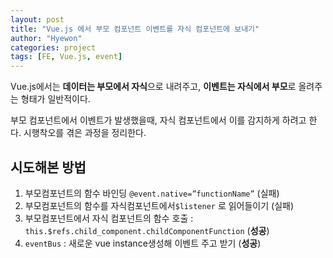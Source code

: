 ```yaml
---
layout: post
title: "Vue.js 에서 부모 컴포넌트 이벤트를 자식 컴포넌트에 보내기"
author: "Hyewon"
categories: project
tags: [FE, Vue.js, event]
---
```


Vue.js에서는 **데이터는 부모에서 자식**으로 내려주고, **이벤트는 자식에서 부모**로 올려주는 형태가 일반적이다.

부모 컴포넌트에서 이벤트가 발생했을때, 자식 컴포넌트에서 이를 감지하게 하려고 한다. 시행착오를 겪은 과정을 정리한다.

## 시도해본 방법

1. 부모컴포넌트의 함수 바인딩 `@event.native=”functionName”` (실패)
2. 부모컴포넌트의 함수를 자식컴포넌트에서`$listener` 로 읽어들이기 (실패)
3. 부모컴포넌트에서 자식 컴포넌트의 함수 호출 : `this.$refs.child_component.childComponentFunction` (**성공**)
4. `eventBus` : 새로운 vue instance생성해 이벤트 주고 받기 (**성공**)
